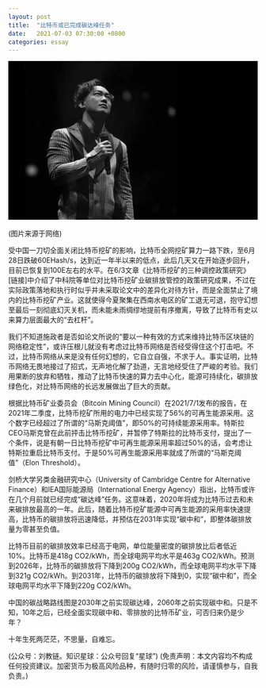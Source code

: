 ```yaml
---
layout: post
title:  "比特币或已完成碳达峰任务"
date:   2021-07-03 07:30:00 +0800
categories: essay
---
```


![](/images/2021/20210703.jpg)

(图片来源于网络)

受中国一刀切全面关闭比特币挖矿的影响，比特币全网挖矿算力一路下跌，至6月28日跌破60EHash/s，达到近一年半以来的低点，此后几天又在开始逐步回升，目前已恢复到100E左右的水平。在6/3文章《比特币挖矿的三种调控政策研究》[链接]中介绍了中科院等单位对比特币挖矿业碳排放管控的政策研究成果，不过在实际政策落地和执行时似乎并未采取论文中的差异化对待方针，而是全面禁止了境内的比特币挖矿产业。这就使得今夏聚集在西南水电区的矿工退无可退，抱守幻想至最后一刻彻底幻灭关机，而未能未雨绸缪地提前有序撤离，导致了比特币有史以来算力层面最大的“去杠杆”。

我们不知道施政者是否如论文所说的“要以一种有效的方式来维持比特币区块链的网络稳定性”，或许压根儿就没有考虑过比特币网络是否经受得住这个打击吧。不过，比特币网络从来是没有任何幻想的，它自立自强，不求于人。事实证明，比特币网络无畏地接过了招式，无声地化解了劲道，无言地经受住了严峻的考验。我们用果断的放弃和牺牲，推动了比特币快速的算力去中心化，能源可持续化，碳排放绿色化，对比特币网络的长远发展做出了巨大的贡献。

根据比特币矿业委员会（Bitcoin Mining Council）在2021/7/1发布的报告，在2021年二季度，比特币挖矿所用的电力中已经实现了56%的可再生能源采用。这个数字已经超过了所谓的“马斯克阈值”，即50%的可持续能源采用率。特斯拉CEO马斯克曾在此前抨击比特币挖矿，并暂停了特斯拉的比特币支付，提出了一个条件，说是有朝一日比特币挖矿中可再生能源采用率超过50%的话，会考虑让特斯拉重启比特币支付。于是50%可再生能源采用率就成了所谓的“马斯克阈值”（Elon Threshold）。

剑桥大学另类金融研究中心（University of Cambridge Centre for Alternative Finance）和IEA国际能源局（International Energy Agency）指出，比特币或许在几个月前就已经完成“碳达峰”任务。这意味着，2020年将成为比特币过去和未来碳排放最高的一年。此后，随着比特币挖矿能源中可再生能源的采用率快速提高，比特币的碳排放将迅速降低，并预估在2031年实现“碳中和”，即整体碳排放量为零甚至负值。

比特币目前的碳排放效率已经高于电网，单位能量密度的碳排放比后者低近10%。比特币是418g CO2/kWh，而全球电网平均水平是463g CO2/kWh。预测到2026年，比特币的碳排放将下降到200g CO2/kWh，而全球电网平均水平下降到321g CO2/kWh。到2031年，比特币的碳排放将下降到0，实现“碳中和”，而全球电网平均水平下降到220g CO2/kWh。

中国的碳战略路线图是2030年之前实现碳达峰，2060年之前实现碳中和。只是不知，10年之后，已经全面实现碳中和、零排放的比特币矿业，可否归来仍是少年？

十年生死两茫茫，不思量，自难忘。

(公众号：刘教链。知识星球：公众号回复“星球”)
(免责声明：本文内容均不构成任何投资建议。加密货币为极高风险品种，有随时归零的风险，请谨慎参与，自我负责。)
